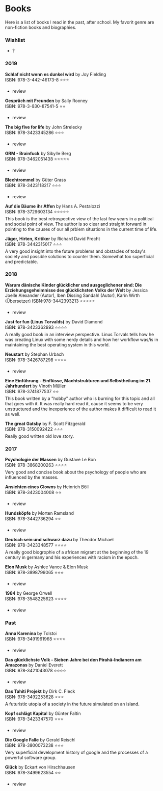 # Books
Here is a list of books I read in the past, after school. My favorit genre are non-fiction books and biographies.  

### Wishlist
 - ?

### 2019
**Schlaf nicht wenn es dunkel wird** by Joy Fielding  
ISBN: 978-3-442-46173-8 ⭐⭐⭐  
 - review

**Gespräch mit Freunden** by Sally Rooney  
ISBN: 978-3-630-87541-5 ⭐⭐  
 - review

**The big five for life** by John Strelecky  
ISBN: 978-3423345286 ⭐⭐⭐  
 - review

**GRM - Brainfuck** by Sibylle Berg  
ISBN: 978-3462051438 ⭐⭐⭐⭐⭐  
 - review

**Blechtrommel** by Güter Grass  
ISBN: 978-3423118217 ⭐⭐⭐  
 - review

**Auf die Bäume ihr Affen** by Hans A. Pestalozzi  
ISBN: 978-3729603134 ⭐⭐⭐⭐⭐  
This book is the best retrospective view of the last few years in a political and social point of view. The author is so clear and straight forward in pointing to the causes of our all prblem situations in the current time of life.

**Jäger, Hirten, Kritiker** by Richard David Precht  
ISBN: 978-3442315017 ⭐⭐⭐  
A very good insight into the future problems and obstacles of today's society and possible solutions to counter them. Somewhat too superficial and predictable.

### 2018

**Warum dänische Kinder glücklicher und ausgeglichener sind: Die Erziehungsgeheimnisse des glücklichsten Volks der Welt** by Jessica Joelle Alexander (Autor), Iben Dissing Sandahl (Autor), Karin Wirth (Übersetzer) 
ISBN:978-3442393213 ⭐⭐⭐⭐⭐  
 - review

**Just for fun (Linus Torvalds)** by David Diamond  
ISBN: 978-3423362993 ⭐⭐⭐⭐  
A really good book in an interview perspective. Linus Torvals tells how he was creating Linux with some nerdy details and how her workflow was/is in maintaining the best operating system in this world.

**Neustart** by Stephan Urbach  
ISBN: 978-3426787298 ⭐⭐⭐⭐
 - review

**Eine Einführung - Einflüsse, Machtstrukturen und Selbstheilung im 21. Jahrhundert** by Vinoth Müller  
ISBN: 978-3741877537 ⭐⭐  
This book written by a "hobby" author who is burning for this topic and all that goes with it. It was really hard read it, cause it seems to be very unstructured and the inexperience of the author makes it difficult to read it as well.

**The great Gatsby** by F. Scott Fitzgerald  
ISBN: 978-3150092422 ⭐⭐⭐  
Really good written old love story.

### 2017

**Psychologie der Massen** by Gustave Le Bon  
ISBN: 978-3868200263 ⭐⭐⭐⭐  
Very good and concise book about the psychology of people who are influenced by the masses.

**Ansichten eines Clowns** by Heinrich Böll  
ISBN: 978-3423004008 ⭐⭐  
 - review

**Hundsköpfe** by Morten Ramsland  
ISBN: 978-3442736294 ⭐⭐  
 - review

**Deutsch sein und schwarz dazu** by Theodor Michael  
ISBN: 978-3423348577 ⭐⭐⭐⭐  
A really good biogrophie of a african migrant at the beginning of the 19 century in germany and his experiences with racism in the epoch.

**Elon Musk** by Ashlee Vance & Elon Musk  
ISBN: 978-3898799065 ⭐⭐⭐  
 - review

**1984** by George Orwell  
ISBN: 978-3548225623 ⭐⭐⭐⭐  
 - review

### Past

**Anna Karenina** by Tolstoi  
ISBN: 978-3491961968 ⭐⭐⭐⭐
 - review

**Das glücklichste Volk - Sieben Jahre bei den Pirahã-Indianern am Amazonas** by Daniel Everett  
ISBN: 978-3421043078 ⭐⭐⭐⭐  
 - review

**Das Tahiti Projekt** by Dirk C. Fleck  
ISBN: 978-3492253628 ⭐⭐⭐  
A futuristic utopia of a society in the future simulated on an island.

**Kopf schlägt Kapital** by Günter Faltin  
ISBN: 978-3423347570 ⭐⭐⭐  
 - review

**Die Google Falle** by Gerald Reischl  
ISBN: 978-3800073238 ⭐⭐⭐  
Very superficial development history of google and the processes of a powerful software group.

**Glück** by Eckart von Hirschhausen  
ISBN: 978-3499623554 ⭐⭐  
 - review

